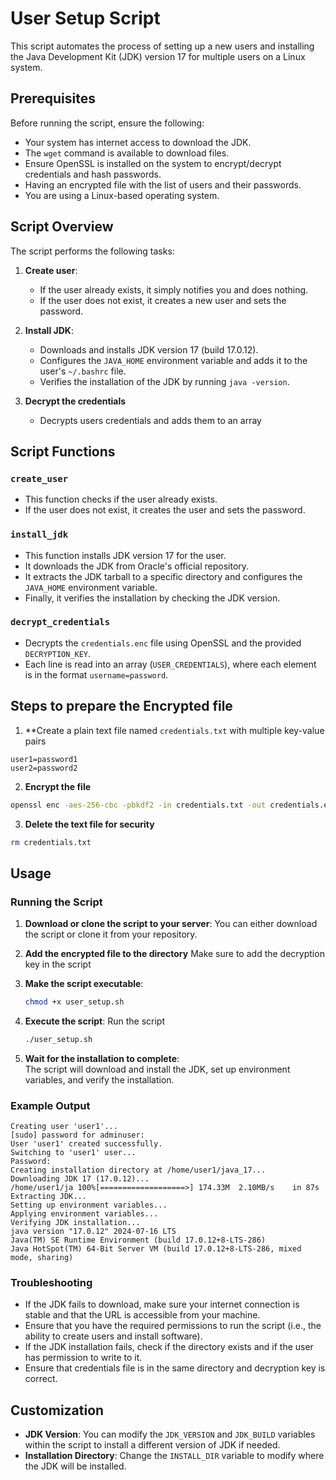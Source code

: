 # User Setup Script

This script automates the process of setting up a new users and installing the Java Development Kit (JDK) version 17 for multiple users on a Linux system.

## Prerequisites

Before running the script, ensure the following:

- Your system has internet access to download the JDK.
- The `wget` command is available to download files.
- Ensure OpenSSL is installed on the system to encrypt/decrypt credentials and hash passwords.
- Having an encrypted file with the list of users and their passwords.
- You are using a Linux-based operating system.


## Script Overview

The script performs the following tasks:

1. **Create user**:
   - If the user already exists, it simply notifies you and does nothing.
   - If the user does not exist, it creates a new user and sets the password.

2. **Install JDK**:
   - Downloads and installs JDK version 17 (build 17.0.12).
   - Configures the `JAVA_HOME` environment variable and adds it to the user's `~/.bashrc` file.
   - Verifies the installation of the JDK by running `java -version`.

3. **Decrypt the credentials**
   - Decrypts users credentials and adds them to an array

## Script Functions

### `create_user`

- This function checks if the user already exists.
- If the user does not exist, it creates the user and sets the password.

### `install_jdk`

- This function installs JDK version 17 for the user.
- It downloads the JDK from Oracle's official repository.
- It extracts the JDK tarball to a specific directory and configures the `JAVA_HOME` environment variable.
- Finally, it verifies the installation by checking the JDK version.

### `decrypt_credentials`

- Decrypts the `credentials.enc` file using OpenSSL and the provided `DECRYPTION_KEY`.
- Each line is read into an array (`USER_CREDENTIALS`), where each element is in the format `username=password`.

## Steps to prepare the Encrypted file

1. **Create a plain text file named `credentials.txt` with multiple key-value pairs

```
user1=password1
user2=password2

```

2. **Encrypt the file**

```bash
openssl enc -aes-256-cbc -pbkdf2 -in credentials.txt -out credentials.enc -k your_decryption_key
```

3. **Delete the text file for security**

```bash
rm credentials.txt
```


## Usage

### Running the Script

1. **Download or clone the script to your server**:
   You can either download the script or clone it from your repository.

2. **Add the encrypted file to the directory**
   Make sure to add the decryption key in the script

3. **Make the script executable**:
   ```bash
   chmod +x user_setup.sh
   ```

4. **Execute the script**:
   Run the script 
   ```bash
   ./user_setup.sh
   ```

5. **Wait for the installation to complete**:  
   The script will download and install the JDK, set up environment variables, and verify the installation.

### Example Output

``` 
Creating user 'user1'...
[sudo] password for adminuser: 
User 'user1' created successfully.
Switching to 'user1' user...
Password: 
Creating installation directory at /home/user1/java_17...
Downloading JDK 17 (17.0.12)...
/home/user1/ja 100%[===================>] 174.33M  2.10MB/s    in 87s     
Extracting JDK...
Setting up environment variables...
Applying environment variables...
Verifying JDK installation...
java version "17.0.12" 2024-07-16 LTS
Java(TM) SE Runtime Environment (build 17.0.12+8-LTS-286)
Java HotSpot(TM) 64-Bit Server VM (build 17.0.12+8-LTS-286, mixed mode, sharing)

```

### Troubleshooting

- If the JDK fails to download, make sure your internet connection is stable and that the URL is accessible from your machine.
- Ensure that you have the required permissions to run the script (i.e., the ability to create users and install software).
- If the JDK installation fails, check if the directory exists and if the user has permission to write to it.
- Ensure that credentials file is in the same directory and decryption key is correct.

## Customization

- **JDK Version**: You can modify the `JDK_VERSION` and `JDK_BUILD` variables within the script to install a different version of JDK if needed.
- **Installation Directory**: Change the `INSTALL_DIR` variable to modify where the JDK will be installed.

